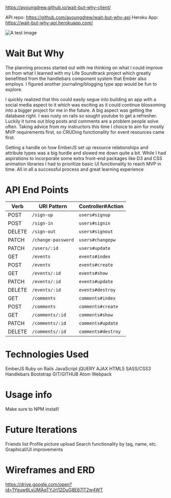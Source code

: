 https://ayoungdrew.github.io/wait-but-why-client/

API repo: https://github.com/ayoungdrew/wait-but-why-api
Heroku App: https://wait-but-why-api.herokuapp.com/

![A test image](https://res.cloudinary.com/duqjlnkij/image/upload/v1524224049/wait-but-why-screenshot.png)

# Wait But Why

The planning process started out with me thinking on what I could improve on from what I learned with my Life Soundtrack project which greatly benefitted from the handlebars component system that Ember also employs. I figured another journaling/blogging type app would be fun to explore.

I quickly realized that this could easily segue into building an app with a social media aspect to it which was exciting as it could continue blossoming into a bigger project for me in the future. A big aspect was getting the database right. I was rusty on rails so sought youtube to get a refresher. Luckily it turns out blog posts and comments are a problem people solve often. Taking advice from my instructors this time I choice to aim for mostly MVP requirements first, so CRUDing functionality for event resources came first.

Getting a handle on how EmberJS set up resource relationships and attribute types was a big hurdle and slowed me down quite a bit. While I had aspirations to incorporate some extra front-end packages like D3 and CSS animation libraries I had to prioritize basic UI functionality to reach MVP in time. All in all a successful process and great learning experience

# API End Points
| Verb   | URI Pattern                 | Controller#Action         |
|--------|-----------------------------|---------------------------|
| POST   | `/sign-up`                  | `users#signup`            |
| POST   | `/sign-in`                  | `users#signin`            |
| DELETE | `/sign-out`                 | `users#signout`           |
| PATCH  | `/change-password`          | `users#changepw`          |
| PATCH  | `/users/:id`                | `users#update`            |
| GET    | `/events`                    | `events#index`             |
| POST   | `/events`                    | `events#create`            |
| GET    | `/events/:id`                | `events#show`              |
| PATCH  | `/events/:id`                | `events#update`            |
| DELETE | `/events/:id`                | `events#destroy`           |
| GET    | `/comments`                    | `comments#index`             |
| POST   | `/comments`                    | `comments#create`            |
| GET    | `/comments/:id`                | `comments#show`              |
| PATCH  | `/comments/:id`                | `comments#update`            |
| DELETE | `/comments/:id`                | `comments#destroy`           |


# Technologies Used

EmberJS
Ruby on Rails
JavaScript
jQUERY
AJAX
HTML5
SASS/CSS3
Handlebars
Bootstrap
GIT/GITHUB
Atom
Webpack

# Usage info
Make sure to NPM install!

# Future Iterations
Friends list
Profile picture upload
Search functionality by tag, name, etc.
Graphical/UI improvements


# Wireframes and ERD
https://drive.google.com/open?id=1Yguw6LsUMAqTYJrt12DuG8E67lT2w4WT
